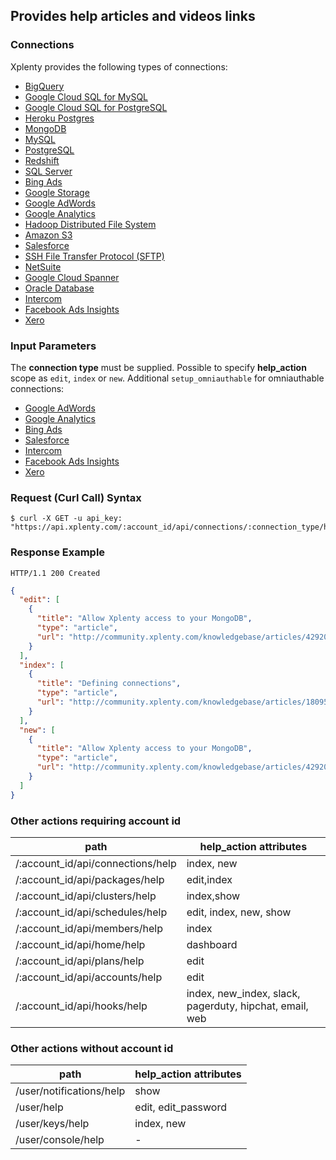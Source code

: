 ## Provides help articles and videos links

### Connections
Xplenty provides the following types of connections:

* [BigQuery](https://github.com/xplenty/xplenty-api-doc-v2/blob/master/resources/connections/bigquery-connection.md)
* [Google Cloud SQL for MySQL](https://github.com/xplenty/xplenty-api-doc-v2/blob/master/resources/connections/google-cloud-mysql-connection.md)
* [Google Cloud SQL for PostgreSQL](https://github.com/xplenty/xplenty-api-doc-v2/blob/master/resources/connections/google-cloud-postgres-connection.md)
* [Heroku Postgres](https://github.com/xplenty/xplenty-api-doc-v2/blob/master/resources/connections/heroku-postgres-connection.md)
* [MongoDB](https://github.com/xplenty/xplenty-api-doc-v2/blob/master/resources/connections/mongo-connection.md)
* [MySQL](https://github.com/xplenty/xplenty-api-doc-v2/blob/master/resources/connections/mysql-connection.md)
* [PostgreSQL](https://github.com/xplenty/xplenty-api-doc-v2/blob/master/resources/connections/postgres-connection.md)
* [Redshift](https://github.com/xplenty/xplenty-api-doc-v2/blob/master/resources/connections/redshift-connection.md)
* [SQL Server](https://github.com/xplenty/xplenty-api-doc-v2/blob/master/resources/connections/sqlserver-connection.md)
* [Bing Ads](https://github.com/xplenty/xplenty-api-doc-v2/blob/master/resources/connections/bingads-connection.md)
* [Google Storage](https://github.com/xplenty/xplenty-api-doc-v2/blob/master/resources/connections/gs-connection.md)
* [Google AdWords](https://github.com/xplenty/xplenty-api-doc-v2/blob/master/resources/connections/adwords-connection.md)
* [Google Analytics](https://github.com/xplenty/xplenty-api-doc-v2/blob/master/resources/connections/analytics-connection.md)
* [Hadoop Distributed File System](https://github.com/xplenty/xplenty-api-doc-v2/blob/master/resources/connections/hdfs-connection.md)
* [Amazon S3](https://github.com/xplenty/xplenty-api-doc-v2/blob/master/resources/connections/s3-connection.md)
* [Salesforce](https://github.com/xplenty/xplenty-api-doc-v2/blob/master/resources/connections/salesforce-connection.md)
* [SSH File Transfer Protocol (SFTP)](https://github.com/xplenty/xplenty-api-doc-v2/blob/master/resources/connections/sftp-connection.md)
* [NetSuite](https://github.com/xplenty/xplenty-api-doc-v2/blob/master/resources/connections/net-suite-connection.md)
* [Google Cloud Spanner](https://github.com/xplenty/xplenty-api-doc-v2/blob/master/resources/connections/google-cloud-spanner-connection.md)
* [Oracle Database](https://github.com/xplenty/xplenty-api-doc-v2/blob/master/resources/connections/oracle-connection.md)
* [Intercom](https://github.com/xplenty/xplenty-api-doc-v2/blob/master/resources/connections/intercom-connection.md)
* [Facebook Ads Insights](https://github.com/xplenty/xplenty-api-doc-v2/blob/master/resources/connections/facebook-ads-insights-connection.md)
* [Xero](https://github.com/xplenty/xplenty-api-doc-v2/blob/master/resources/connections/xero-connection.md)

### Input Parameters
The **connection type** must be supplied. Possible to specify **help_action** scope as `edit`, `index` or `new`.
Additional `setup_omniauthable` for omniauthable connections:

* [Google AdWords](https://github.com/xplenty/xplenty-api-doc-v2/blob/master/resources/connections/adwords-connection.md)
* [Google Analytics](https://github.com/xplenty/xplenty-api-doc-v2/blob/master/resources/connections/analytics-connection.md)
* [Bing Ads](https://github.com/xplenty/xplenty-api-doc-v2/blob/master/resources/connections/bingads-connection.md)
* [Salesforce](https://github.com/xplenty/xplenty-api-doc-v2/blob/master/resources/connections/salesforce-connection.md)
* [Intercom](https://github.com/xplenty/xplenty-api-doc-v2/blob/master/resources/connections/intercom-connection.md)
* [Facebook Ads Insights](https://github.com/xplenty/xplenty-api-doc-v2/blob/master/resources/connections/facebook-ads-insights-connection.md)
* [Xero](https://github.com/xplenty/xplenty-api-doc-v2/blob/master/resources/connections/xero-connection.md)

### Request (Curl Call) Syntax
```shell
$ curl -X GET -u api_key: "https://api.xplenty.com/:account_id/api/connections/:connection_type/help"
```

### Response Example
```HTTP
HTTP/1.1 200 Created
```

```json
{
  "edit": [
    {
      "title": "Allow Xplenty access to your MongoDB",
      "type": "article",
      "url": "http://community.xplenty.com/knowledgebase/articles/429203"
    }
  ],
  "index": [
    {
      "title": "Defining connections",
      "type": "article",
      "url": "http://community.xplenty.com/knowledgebase/articles/180952"
    }
  ],
  "new": [
    {
      "title": "Allow Xplenty access to your MongoDB",
      "type": "article",
      "url": "http://community.xplenty.com/knowledgebase/articles/429203"
    }
  ]
}
```

### Other actions requiring account id

|path|help_action attributes|
|----|---------|
|/:account_id/api/connections/help|index, new
|/:account_id/api/packages/help|edit,index
|/:account_id/api/clusters/help|index,show
|/:account_id/api/schedules/help|edit, index, new, show
|/:account_id/api/members/help|index
|/:account_id/api/home/help|dashboard
|/:account_id/api/plans/help|edit
|/:account_id/api/accounts/help|edit
|/:account_id/api/hooks/help|index, new_index, slack, pagerduty, hipchat, email, web

### Other actions without account id
|path|help_action attributes|
|----|---------|
/user/notifications/help|show
/user/help|edit, edit_password
/user/keys/help|index, new
/user/console/help|-


